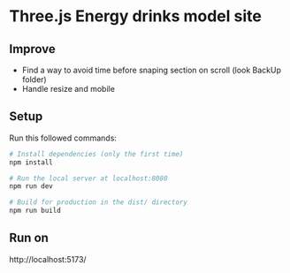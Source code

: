 # Three.js Energy drinks model site

## Improve
- Find a way to avoid time before snaping section on scroll (look BackUp folder)
- Handle resize and mobile

## Setup
Run this followed commands:

``` bash
# Install dependencies (only the first time)
npm install

# Run the local server at localhost:8080
npm run dev

# Build for production in the dist/ directory
npm run build
```

## Run on 
http://localhost:5173/